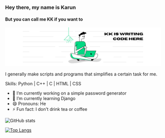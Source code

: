 ### Hey there, my name is Karun
#### But you can call me KK if you want to
![But you can call me KK](https://raw.githubusercontent.com/kk1708/kk1708/main/kk%20github%20header.png)

I generally make scripts and programs that simplifies a certain task for me.

Skills: Python | C++ | C | HTML | CSS

- 🔭 I’m currently working on a simple password generator 
- 🌱 I’m currently learning Django 
- 😄 Pronouns: He 
- ⚡ Fun fact: I don't drink tea or coffee 

![GitHub stats](https://github-readme-stats.vercel.app/api?username=kk1708&show_icons=true)  

[![Top Langs](https://github-readme-stats.vercel.app/api/top-langs/?username=kk1708)](https://github.com/anuraghazra/github-readme-stats)
